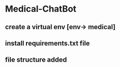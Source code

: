 # Medical-ChatBot
## create a virtual env  [env-> medical]
## install requirements.txt file
## file structure added

